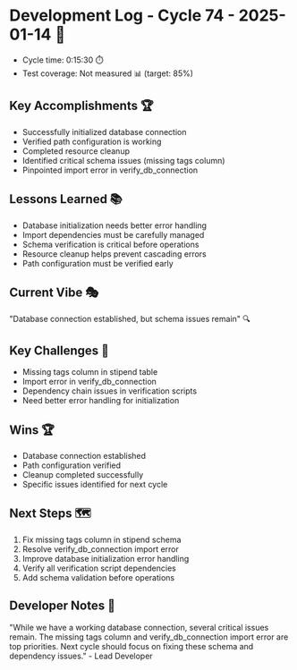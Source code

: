 # Development Log - Cycle 74 - 2025-01-14 🚀
- Cycle time: 0:15:30 ⏱️
- Test coverage: Not measured 📊 (target: 85%)

## Key Accomplishments 🏆
- Successfully initialized database connection
- Verified path configuration is working
- Completed resource cleanup
- Identified critical schema issues (missing tags column)
- Pinpointed import error in verify_db_connection

## Lessons Learned 📚
- Database initialization needs better error handling
- Import dependencies must be carefully managed
- Schema verification is critical before operations
- Resource cleanup helps prevent cascading errors
- Path configuration must be verified early

## Current Vibe 🎭
"Database connection established, but schema issues remain" 🔍

## Key Challenges 🚧
- Missing tags column in stipend table
- Import error in verify_db_connection
- Dependency chain issues in verification scripts
- Need better error handling for initialization

## Wins 🏆
- Database connection established
- Path configuration verified
- Cleanup completed successfully
- Specific issues identified for next cycle

## Next Steps 🗺️
1. Fix missing tags column in stipend schema
2. Resolve verify_db_connection import error
3. Improve database initialization error handling
4. Verify all verification script dependencies
5. Add schema validation before operations

## Developer Notes 📝
"While we have a working database connection, several critical issues remain. The missing tags column and verify_db_connection import error are top priorities. Next cycle should focus on fixing these schema and dependency issues." - Lead Developer
